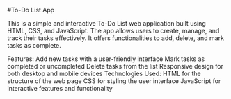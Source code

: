 #To-Do List App

This is a simple and interactive To-Do List web application built using HTML, CSS, and JavaScript. The app allows users to create, manage, and track their tasks effectively. It offers functionalities to add, delete, and mark tasks as complete.

Features:
Add new tasks with a user-friendly interface
Mark tasks as completed or uncompleted
Delete tasks from the list
Responsive design for both desktop and mobile devices
Technologies Used:
HTML for the structure of the web page
CSS for styling the user interface
JavaScript for interactive features and functionality
